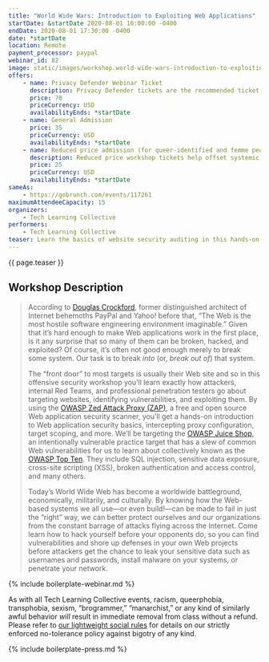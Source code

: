 ```yaml
---
title: "World Wide Wars: Introduction to Exploiting Web Applications"
startDate: &startDate 2020-08-01 16:00:00 -0400
endDate: 2020-08-01 17:30:00 -0400
date: *startDate
location: Remote
payment_processor: paypal
webinar_id: 82
image: static/images/workshop.world-wide-wars-introduction-to-exploiting-web-applications.rectangle.jpg
offers:
    - name: Privacy Defender Webinar Ticket
      description: Privacy Defender tickets are the recommended ticket type for those who can afford to help fund the digital security and online privacy advocacy communities with their financial resources, are attending the workshop with the support of their employers or other backers, or have other resources available to them. Purchasing tickets at this level makes it possible for us to offer reduced price tickets to those in need.
      price: 70
      priceCurrency: USD
      availabilityEnds: *startDate
    - name: General Admission
      price: 35
      priceCurrency: USD
      availabilityEnds: *startDate
    - name: Reduced price admission (for queer-identified and femme people)
      description: Reduced price workshop tickets help offset systemic biases prevalent in society and in the technology sector especially.
      price: 25
      priceCurrency: USD
      availabilityEnds: *startDate
sameAs:
    - https://gobrunch.com/events/117261
maximumAttendeeCapacity: 15
organizers:
    - Tech Learning Collective
performers:
    - Tech Learning Collective
teaser: Learn the basics of website security auditing in this hands-on workshop that will introduce you to the OWASP Zed Attack Proxy (ZAP), a free, open source Web application security scanner and intercepting proxy. We&rsquo;ll get set up with a practice target against which you can launch live-fire (but legal and safe!) Web exploits that run the gamut of attack categories from injection to broken authentication and access control. In the process, you&rsquo;ll learn exactly how attackers, internal Red Teams, and professional penetration testers go about exploiting real vulnerabilities that are prevalent all across the Web today.
---
```


{{ page.teaser }}

## Workshop Description

> According to [Douglas Crockford](https://crockford.com/), former distinguished architect of Internet behemoths PayPal and Yahoo! before that, &ldquo;The Web is the most hostile software engineering environment imaginable.&rdquo; Given that it&rsquo;s hard enough to make Web applications work in the first place, is it any surprise that so many of them can be broken, hacked, and exploited? Of course, it&rsquo;s often not good enough merely to break some system. Our task is to break *into* (or, *break out of*) that system.
>
> The &ldquo;front door&rdquo; to most targets is usually their Web site and so in this offensive security workshop you&rsquo;ll learn exactly how attackers, internal Red Teams, and professional penetration testers go about targeting websites, identifying vulnerabilities, and exploiting them. By using the [OWASP Zed Attack Proxy (ZAP)](https://www.zaproxy.org/), a free and open source Web application security scanner, you&rsquo;ll get a hands-on introduction to Web application security basics, intercepting proxy configuration, target scoping, and more. We&rsquo;ll be targeting the [OWASP Juice Shop](https://owasp.org/www-project-juice-shop/), an intentionally vulnerable practice target that has a slew of common Web vulnerabilities for us to learn about collectively known as the [OWASP Top Ten](https://owasp.org/www-project-top-ten/). They include SQL injection, sensitive data exposure, cross-site scripting (XSS), broken authentication and access control, and many others.
>
> Today&rsquo;s World Wide Web has become a worldwide battleground, economically, militarily, and culturally. By knowing how the Web-based systems we all use&mdash;or even build!&mdash;can be made to fail in just the &ldquo;right&rdquo; way, we can better protect ourselves and our organizations from the constant barrage of attacks flying across the Internet. Come learn how to hack yourself before your opponents do, so you can find vulnerabilities and shore up defenses in your own Web projects before attackers get the chance to leak your sensitive data such as usernames and passwords, install malware on your systems, or penetrate your network.

{% include boilerplate-webinar.md %}

As with all Tech Learning Collective events, racism, queerphobia, transphobia, sexism, &ldquo;brogrammer,&rdquo; &ldquo;manarchist,&rdquo; or any kind of similarly awful behavior *will* result in immediate removal from class without a refund. Please refer to [our lightweight social rules](https://github.com/AnarchoTechNYC/meta/wiki/Social-rules) for details on our strictly enforced no-tolerance policy against bigotry of any kind.

{% include boilerplate-press.md %}
